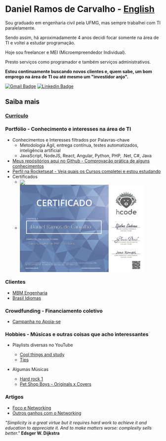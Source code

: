 # Daniel Ramos de Carvalho - [English]()

Sou graduado em engenharia civil pela UFMG, mas sempre trabalhei com TI paralelamente.

Sendo assim, há aproximadamente 4 anos decidi focar somente na área de TI e voltei a estudar programação.

Hoje sou freelancer e MEI (Microempreendedor Individual).

Presto serviços como programador e também serviços administrativos.

**Estou continuamente buscando novos clientes e, quem sabe, um bom emprego na área de TI ou até mesmo um "investidor anjo".**

[![Gmail Badge](https://img.shields.io/badge/-Gmail-c14438?style=flat-square&logo=Gmail&logoColor=white&link=mailto:danielramosbh74@gmail.com)](mailto:danielramosbh74@gmail.com)
[![Linkedin Badge](https://img.shields.io/badge/-LinkedIn-blue?style=flat-square&logo=Linkedin&logoColor=white&link=https://https://www.linkedin.com/in/daniel-ramos-de-carvalho/)](https://www.linkedin.com/in/daniel-ramos-de-carvalho/)

## Saiba mais

### [Currículo]()

### Portfólio - Conhecimento e interesses na área de TI

- Conhecimentos e Interesses filtrados por Palavras-chave
  - Metodologia Ágil, entrega contínua, testes automatizados, inteligência artificial
  - JavaScript, NodeJS, React, Angular, Python, PHP, .Net, C#, Java
- [Meus repósitórios aqui no Github - Comprovação prática de alguns conhecimentos](https://github.com/danielramosbh74?tab=repositories)
- [Perfil na Rocketseat - Veja quais os Cursos completei e estou estudando](https://app.rocketseat.com.br/me/daniel-ramos-de-carvalho-01639)
- Certificados
  - <img width="400px" align="center" src="https://github.com/danielramosbh74/danielramosbh74.github.io/blob/master/images/Certificado-G-Suite-Administration.png?raw=true">
  - <img width="400px" align="center" src="https://github.com/danielramosbh74/danielramosbh74/blob/master/images/Certificado-Curso-Completo-de-PHP-7.png?raw=true">

### Clientes
- [MBM Engenharia](https://www.mbmengenhariabh.com.br/)
- [Brasil Idiomas](http://brasilidiomas.com.co/)

### Crowdfunding - Financiamento coletivo
- [Campanha no Apoia-se](https://apoia.se/webmaster1)

### Hobbies - Músicas e outras coisas que acho interessantes

- Playlists diversas no YouTube
  - [Cool things and study](https://www.youtube.com/playlist?list=PLJ2ujWpVndPOFOOMTzP8pAdby_3PoC911)
  - [Tips](https://www.youtube.com/playlist?list=PLJ2ujWpVndPOfM9t69ABnK67LV1DZaBeN)
  
- Algumas Músicas
  - [Hard rock 1](https://www.youtube.com/playlist?list=PLJ2ujWpVndPOra5G_XA-dgF7_SgHR5jiQ)
  - [Pet Shop Boys - Originals x Covers](https://www.youtube.com/playlist?list=PLJ2ujWpVndPO31TKSTyAbfY9KE4ROLyny)

### Artigos
- [Foco e Networking](https://www.linkedin.com/pulse/foco-e-networking-daniel-ramos-de-carvalho)
- [Outros ganhos com o Networking](https://www.linkedin.com/pulse/outros-ganhos-com-o-networking-daniel-ramos-de-carvalho)

_"Simplicity is a great virtue but it requires hard work to achieve it and education to appreciate it. And to make matters worse: complexity sells better."_
**Edsger W. Dijkstra**
